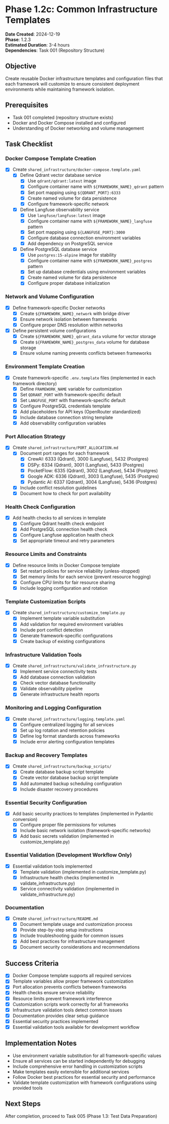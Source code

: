 # Phase 1.2c: Common Infrastructure Templates

**Date Created**: 2024-12-19  
**Phase**: 1.2.3  
**Estimated Duration**: 3-4 hours  
**Dependencies**: Task 001 (Repository Structure)  

## Objective
Create reusable Docker infrastructure templates and configuration files that each framework will customize to ensure consistent deployment environments while maintaining framework isolation.

## Prerequisites
- Task 001 completed (repository structure exists)
- Docker and Docker Compose installed and configured
- Understanding of Docker networking and volume management

## Task Checklist

### Docker Compose Template Creation
- [x] Create `shared_infrastructure/docker-compose.template.yaml`
  - [x] Define Qdrant vector database service
    - [x] Use `qdrant/qdrant:latest` image
    - [x] Configure container name with `${FRAMEWORK_NAME}_qdrant` pattern
    - [x] Set port mapping using `${QDRANT_PORT}:6333`
    - [x] Create named volume for data persistence
    - [x] Configure framework-specific network
  - [x] Define Langfuse observability service
    - [x] Use `langfuse/langfuse:latest` image
    - [x] Configure container name with `${FRAMEWORK_NAME}_langfuse` pattern
    - [x] Set port mapping using `${LANGFUSE_PORT}:3000`
    - [x] Configure database connection environment variables
    - [x] Add dependency on PostgreSQL service
  - [x] Define PostgreSQL database service
    - [x] Use `postgres:15-alpine` image for stability
    - [x] Configure container name with `${FRAMEWORK_NAME}_postgres` pattern
    - [x] Set up database credentials using environment variables
    - [x] Create named volume for data persistence
    - [x] Configure proper database initialization

### Network and Volume Configuration
- [x] Define framework-specific Docker networks
  - [x] Create `${FRAMEWORK_NAME}_network` with bridge driver
  - [x] Ensure network isolation between frameworks
  - [x] Configure proper DNS resolution within networks

- [x] Define persistent volume configurations
  - [x] Create `${FRAMEWORK_NAME}_qdrant_data` volume for vector storage
  - [x] Create `${FRAMEWORK_NAME}_postgres_data` volume for database storage
  - [x] Ensure volume naming prevents conflicts between frameworks

### Environment Template Creation
- [x] Create framework-specific `.env.template` files (implemented in each framework directory)
  - [x] Define `FRAMEWORK_NAME` variable for customization
  - [x] Set `QDRANT_PORT` with framework-specific default
  - [x] Set `LANGFUSE_PORT` with framework-specific default
  - [x] Configure PostgreSQL credentials template
  - [x] Add placeholders for API keys (OpenRouter standardized)
  - [x] Include database connection string template
  - [x] Add observability configuration variables

### Port Allocation Strategy
- [x] Create `shared_infrastructure/PORT_ALLOCATION.md`
  - [x] Document port ranges for each framework
    - [x] CrewAI: 6333 (Qdrant), 3000 (Langfuse), 5432 (Postgres)
    - [x] DSPy: 6334 (Qdrant), 3001 (Langfuse), 5433 (Postgres)
    - [x] PocketFlow: 6335 (Qdrant), 3002 (Langfuse), 5434 (Postgres)
    - [x] Google ADK: 6336 (Qdrant), 3003 (Langfuse), 5435 (Postgres)
    - [x] Pydantic AI: 6337 (Qdrant), 3004 (Langfuse), 5436 (Postgres)
  - [x] Include conflict resolution guidelines
  - [x] Document how to check for port availability

### Health Check Configuration
- [x] Add health checks to all services in template
  - [x] Configure Qdrant health check endpoint
  - [x] Add PostgreSQL connection health check
  - [x] Configure Langfuse application health check
  - [x] Set appropriate timeout and retry parameters

### Resource Limits and Constraints
- [x] Define resource limits in Docker Compose template
  - [x] Set restart policies for service reliability (unless-stopped)
  - [x] Set memory limits for each service (prevent resource hogging)
  - [x] Configure CPU limits for fair resource sharing
  - [x] Include logging configuration and rotation

### Template Customization Scripts
- [x] Create `shared_infrastructure/customize_template.py`
  - [x] Implement template variable substitution
  - [x] Add validation for required environment variables
  - [x] Include port conflict detection
  - [x] Generate framework-specific configurations
  - [x] Create backup of existing configurations

### Infrastructure Validation Tools
- [x] Create `shared_infrastructure/validate_infrastructure.py`
  - [x] Implement service connectivity tests
  - [x] Add database connection validation
  - [x] Check vector database functionality
  - [x] Validate observability pipeline
  - [x] Generate infrastructure health reports

### Monitoring and Logging Configuration
- [x] Create `shared_infrastructure/logging.template.yaml`
  - [x] Configure centralized logging for all services
  - [x] Set up log rotation and retention policies
  - [x] Define log format standards across frameworks
  - [x] Include error alerting configuration templates

### Backup and Recovery Templates
- [x] Create `shared_infrastructure/backup_scripts/`
  - [x] Create database backup script template
  - [x] Create vector database backup script template
  - [x] Add automated backup scheduling configuration
  - [x] Include disaster recovery procedures

### Essential Security Configuration
- [x] Add basic security practices to templates (implemented in Pydantic conversion)
  - [x] Configure proper file permissions for volumes
  - [x] Include basic network isolation (framework-specific networks)
  - [x] Add basic secrets validation (implemented in customize_template.py)

### Essential Validation (Development Workflow Only)
- [x] Essential validation tools implemented
  - [x] Template validation (implemented in customize_template.py)
  - [x] Infrastructure health checks (implemented in validate_infrastructure.py)
  - [x] Service connectivity validation (implemented in validate_infrastructure.py)

### Documentation
- [x] Create `shared_infrastructure/README.md`
  - [x] Document template usage and customization process
  - [x] Provide step-by-step setup instructions
  - [x] Include troubleshooting guide for common issues
  - [x] Add best practices for infrastructure management
  - [x] Document security considerations and recommendations

## Success Criteria
- [x] Docker Compose template supports all required services
- [x] Template variables allow proper framework customization
- [x] Port allocation prevents conflicts between frameworks
- [x] Health checks ensure service reliability
- [x] Resource limits prevent framework interference
- [x] Customization scripts work correctly for all frameworks
- [x] Infrastructure validation tools detect common issues
- [x] Documentation provides clear setup guidance
- [x] Essential security practices implemented
- [x] Essential validation tools available for development workflow

## Implementation Notes
- Use environment variable substitution for all framework-specific values
- Ensure all services can be started independently for debugging
- Include comprehensive error handling in customization scripts
- Make templates easily extensible for additional services
- Follow Docker best practices for essential security and performance
- Validate template customization with framework configurations using provided tools

## Next Steps
After completion, proceed to Task 005 (Phase 1.3: Test Data Preparation)
